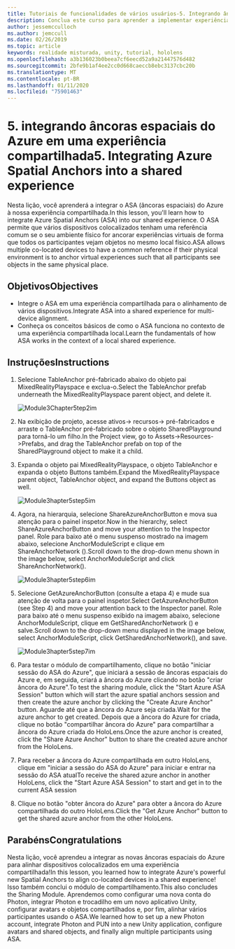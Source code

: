 ```yaml
---
title: Tutoriais de funcionalidades de vários usuários-5. Integrando âncoras espaciais do Azure em uma experiência compartilhada
description: Conclua este curso para aprender a implementar experiências compartilhadas de vários usuários em um aplicativo do HoloLens 2.
author: jessemcculloch
ms.author: jemccull
ms.date: 02/26/2019
ms.topic: article
keywords: realidade misturada, unity, tutorial, hololens
ms.openlocfilehash: a3b136023b0beea7cf6eecd52a9a21447576d482
ms.sourcegitcommit: 2bfe9b1af4ee2cc0d668caeccb8ebc3137cbc20b
ms.translationtype: MT
ms.contentlocale: pt-BR
ms.lasthandoff: 01/11/2020
ms.locfileid: "75901463"
---
```

# <a name="5-integrating-azure-spatial-anchors-into-a-shared-experience"></a><span data-ttu-id="48c3c-105">5. integrando âncoras espaciais do Azure em uma experiência compartilhada</span><span class="sxs-lookup"><span data-stu-id="48c3c-105">5. Integrating Azure Spatial Anchors into a shared experience</span></span>

<span data-ttu-id="48c3c-106">Nesta lição, você aprenderá a integrar o ASA (âncoras espaciais) do Azure à nossa experiência compartilhada.</span><span class="sxs-lookup"><span data-stu-id="48c3c-106">In this lesson, you'll learn how to integrate Azure Spatial Anchors (ASA) into our shared experience.</span></span> <span data-ttu-id="48c3c-107">O ASA permite que vários dispositivos colocalizados tenham uma referência comum se o seu ambiente físico for ancorar experiências virtuais de forma que todos os participantes vejam objetos no mesmo local físico.</span><span class="sxs-lookup"><span data-stu-id="48c3c-107">ASA allows multiple co-located devices to have a common reference if their physical environment is to anchor virtual experiences such that all participants see objects in the same physical place.</span></span>

## <a name="objectives"></a><span data-ttu-id="48c3c-108">Objetivos</span><span class="sxs-lookup"><span data-stu-id="48c3c-108">Objectives</span></span>

* <span data-ttu-id="48c3c-109">Integre o ASA em uma experiência compartilhada para o alinhamento de vários dispositivos.</span><span class="sxs-lookup"><span data-stu-id="48c3c-109">Integrate ASA into a shared experience for multi-device alignment.</span></span>
* <span data-ttu-id="48c3c-110">Conheça os conceitos básicos de como o ASA funciona no contexto de uma experiência compartilhada local.</span><span class="sxs-lookup"><span data-stu-id="48c3c-110">Learn the fundamentals of how ASA works in the context of a local shared experience.</span></span>

## <a name="instructions"></a><span data-ttu-id="48c3c-111">Instruções</span><span class="sxs-lookup"><span data-stu-id="48c3c-111">Instructions</span></span>

1. <span data-ttu-id="48c3c-112">Selecione TableAnchor pré-fabricado abaixo do objeto pai MixedRealityPlayspace e exclua-o.</span><span class="sxs-lookup"><span data-stu-id="48c3c-112">Select the TableAnchor prefab underneath the MixedRealityPlayspace parent object, and delete it.</span></span>

    ![Module3Chapter5tep2im](images/module3chapter5step2im.PNG)

2. <span data-ttu-id="48c3c-114">Na exibição de projeto, acesse ativos-> recursos-> pré-fabricados e arraste o TableAnchor pré-fabricado sobre o objeto SharedPlayground para torná-lo um filho.</span><span class="sxs-lookup"><span data-stu-id="48c3c-114">In the Project view, go to Assets->Resources->Prefabs, and drag the TableAnchor prefab on top of the SharedPlayground object to make it a child.</span></span>

3. <span data-ttu-id="48c3c-115">Expanda o objeto pai MixedRealityPlayspace, o objeto TableAnchor e expanda o objeto Buttons também.</span><span class="sxs-lookup"><span data-stu-id="48c3c-115">Expand the MixedRealityPlayspace parent object, TableAnchor object, and expand the Buttons object as well.</span></span>

    ![Module3hapter5step5im](images/module3chapter5step5im.PNG)

4. <span data-ttu-id="48c3c-117">Agora, na hierarquia, selecione ShareAzureAnchorButton e mova sua atenção para o painel inspetor.</span><span class="sxs-lookup"><span data-stu-id="48c3c-117">Now in the hierarchy, select ShareAzureAnchorButton and move your attention to the Inspector panel.</span></span> <span data-ttu-id="48c3c-118">Role para baixo até o menu suspenso mostrado na imagem abaixo, selecione AnchorModuleScript e clique em ShareAnchorNetwork ().</span><span class="sxs-lookup"><span data-stu-id="48c3c-118">Scroll down to the drop-down menu shown in the image below, select AnchorModuleScript and click ShareAnchorNetwork().</span></span>

    ![Module3hapter5step6im](images/module3chapter5step6im.PNG)

5. <span data-ttu-id="48c3c-120">Selecione GetAzureAnchorButton (consulte a etapa 4) e mude sua atenção de volta para o painel inspetor.</span><span class="sxs-lookup"><span data-stu-id="48c3c-120">Select GetAzureAnchorButton (see Step 4) and move your attention back to the Inspector panel.</span></span> <span data-ttu-id="48c3c-121">Role para baixo até o menu suspenso exibido na imagem abaixo, selecione AnchorModuleScript, clique em GetSharedAnchorNetwork () e salve.</span><span class="sxs-lookup"><span data-stu-id="48c3c-121">Scroll down to the drop-down menu displayed in the image below, select AnchorModuleScript, click GetSharedAnchorNetwork(), and save.</span></span>

    ![Module3hapter5step7im](images/module3chapter5step7im.PNG)

6. <span data-ttu-id="48c3c-123">Para testar o módulo de compartilhamento, clique no botão "iniciar sessão do ASA do Azure", que iniciará a sessão de âncoras espaciais do Azure e, em seguida, criará a âncora do Azure clicando no botão "criar âncora do Azure".</span><span class="sxs-lookup"><span data-stu-id="48c3c-123">To test the sharing module, click the "Start Azure ASA Session" button which will start the azure spatial anchors session and then create the azure anchor by clicking the "Create Azure Anchor" button.</span></span> <span data-ttu-id="48c3c-124">Aguarde até que a âncora do Azure seja criada.</span><span class="sxs-lookup"><span data-stu-id="48c3c-124">Wait for the azure anchor to get created.</span></span> <span data-ttu-id="48c3c-125">Depois que a âncora do Azure for criada, clique no botão "compartilhar âncora do Azure" para compartilhar a âncora do Azure criada do HoloLens.</span><span class="sxs-lookup"><span data-stu-id="48c3c-125">Once the azure anchor is created, click the "Share Azure Anchor" button to share the created azure anchor from the HoloLens.</span></span>

7. <span data-ttu-id="48c3c-126">Para receber a âncora do Azure compartilhada em outro HoloLens, clique em "iniciar a sessão do ASA do Azure" para iniciar e entrar na sessão do ASA atual</span><span class="sxs-lookup"><span data-stu-id="48c3c-126">To receive the shared azure anchor in another HoloLens, click the "Start Azure ASA Session" to start and get in to the current ASA session</span></span>

8. <span data-ttu-id="48c3c-127">Clique no botão "obter âncora do Azure" para obter a âncora do Azure compartilhada do outro HoloLens.</span><span class="sxs-lookup"><span data-stu-id="48c3c-127">Click the "Get Azure Anchor" button to get the shared azure anchor from the other HoloLens.</span></span>

## <a name="congratulations"></a><span data-ttu-id="48c3c-128">Parabéns</span><span class="sxs-lookup"><span data-stu-id="48c3c-128">Congratulations</span></span>

<span data-ttu-id="48c3c-129">Nesta lição, você aprendeu a integrar as novas âncoras espaciais do Azure para alinhar dispositivos colocalizados em uma experiência compartilhada!</span><span class="sxs-lookup"><span data-stu-id="48c3c-129">In this lesson, you learned how to integrate Azure's powerful new Spatial Anchors to align co-located devices in a shared experience!</span></span> <span data-ttu-id="48c3c-130">Isso também conclui o módulo de compartilhamento.</span><span class="sxs-lookup"><span data-stu-id="48c3c-130">This also concludes the Sharing Module.</span></span> <span data-ttu-id="48c3c-131">Aprendemos como configurar uma nova conta do Photon, integrar Photon e trocadilho em um novo aplicativo Unity, configurar avatars e objetos compartilhados e, por fim, alinhar vários participantes usando o ASA.</span><span class="sxs-lookup"><span data-stu-id="48c3c-131">We learned how to set up a new Photon account, integrate Photon and PUN into a new Unity application, configure avatars and shared objects, and finally align multiple participants using ASA.</span></span>
